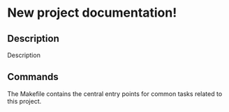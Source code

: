 # New project documentation!

## Description

Description

## Commands

The Makefile contains the central entry points for common tasks related to this project.

